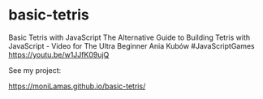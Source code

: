 # basic-tetris

Basic Tetris with JavaScript 
The Alternative Guide to Building Tetris with JavaScript - Video for The Ultra Beginner
Ania Kubów #JavaScriptGames
https://youtu.be/w1JJfK09ujQ

See my project:

https://moniLamas.github.io/basic-tetris/
